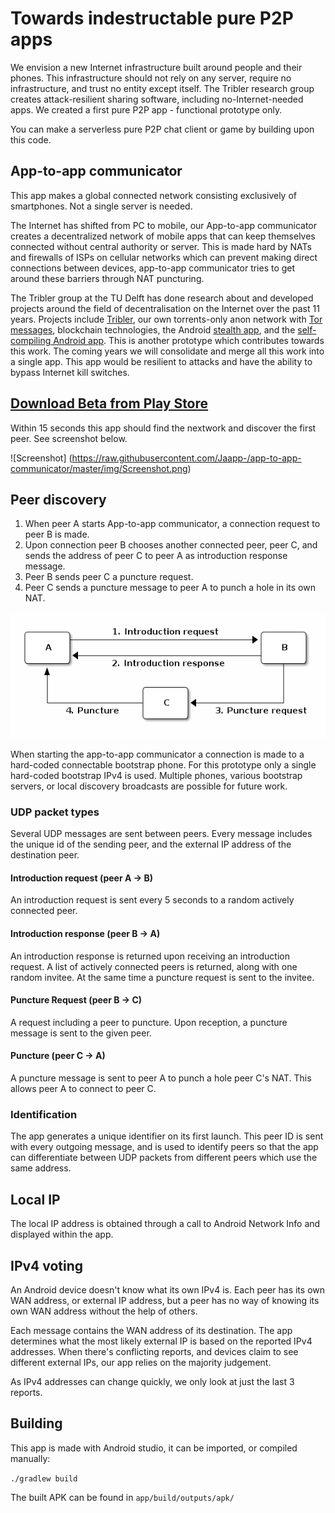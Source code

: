 # Towards indestructable pure P2P apps

We envision a new Internet infrastructure built around people and their phones. This infrastructure should not rely on any server, require no infrastructure, and trust no entity except itself. The Tribler research group creates attack-resilient sharing software, including no-Internet-needed apps. We created a first pure P2P app - functional prototype only. 

You can make a serverless pure P2P chat client or game by building upon this code.

## App-to-app communicator

This app makes a global connected network consisting exclusively of smartphones. Not a single server is needed.

The Internet has shifted from PC to mobile, our App-to-app communicator creates a decentralized network of mobile apps that can keep themselves connected without central authority or server. This is made hard by NATs and firewalls of ISPs on cellular networks which can prevent making direct connections between devices, app-to-app communicator tries to get around these barriers through NAT puncturing.

The Tribler group at the TU Delft has done research about and developed projects around the field of decentralisation on the Internet over the past 11 years. Projects include [Tribler](https://tribler.org/), our own torrents-only anon network with [Tor messages](https://github.com/Tribler/tribler/wiki/Anonymous-Downloading-and-Streaming-specifications), blockchain technologies, the Android [stealth app](https://github.com/droidstealth/droid-stealth), and the [self-compiling Android app](https://github.com/Tribler/self-compile-Android). This is another prototype which contributes towards this work. The coming years we will consolidate and merge all this work into a single app. This app would be resilient to attacks and have the ability to bypass Internet kill switches.

## [**Download Beta from Play Store**](https://play.google.com/apps/testing/org.tribler.app_to_appcommunicator)

Within 15 seconds this app should find the nextwork and discover the first peer. See screenshot below.

![Screenshot] (https://raw.githubusercontent.com/Jaapp-/app-to-app-communicator/master/img/Screenshot.png)

## Peer discovery
1. When peer A starts App-to-app communicator, a connection request to peer B is made.
2. Upon connection peer B chooses another connected peer, peer C, and sends the address of peer C to peer A as introduction response message.
3. Peer B sends peer C a puncture request.
4. Peer C sends a puncture message to peer A to punch a hole in its own NAT.

![Peer walking](https://github.com/Jaapp-/app-to-app-communicator/blob/master/img/walk.png)

When starting the app-to-app communicator a connection is made to a hard-coded connectable bootstrap phone.
For this prototype only a single hard-coded bootstrap IPv4 is used. Multiple phones, various bootstrap servers, or local discovery broadcasts are possible for future work. 

### UDP packet types
Several UDP messages are sent between peers. Every message includes the unique id of the sending peer, and the external IP address of the destination peer.

#### Introduction request (peer A -> B)
An introduction request is sent every 5 seconds to a random actively connected peer.

#### Introduction response (peer B -> A)
An introduction response is returned upon receiving an introduction request. A list of actively connected peers is returned, along with one random invitee. At the same time a puncture request is sent to the invitee.

#### Puncture Request (peer B -> C)
A request including a peer to puncture. Upon reception, a puncture message is sent to the given peer.

#### Puncture (peer C -> A)
A puncture message is sent to peer A to punch a hole peer C's NAT. This allows peer A to connect to peer C.

### Identification
The app generates a unique identifier on its first launch. This peer ID is sent with every outgoing message, and is used to identify peers so that the app can differentiate between UDP packets from different peers which use the same address.

## Local IP
The local IP address is obtained through a call to Android Network Info and displayed within the app.

## IPv4 voting
An Android device doesn't know what its own IPv4 is.
Each peer has its own WAN address, or external IP address, but a peer has no way of knowing its own WAN address without the help of others. 

Each message contains the WAN address of its destination. The app determines what the most likely external IP is based on the reported IPv4 addresses. When there's conflicting reports, and devices claim to see different external IPs, our app relies on the majority judgement.

As IPv4 addresses can change quickly, we only look at just the last 3 reports.


## Building
This app is made with Android studio, it can be imported, or compiled manually:

<code>./gradlew build</code>

The built APK can be found in <code>app/build/outputs/apk/</code>
